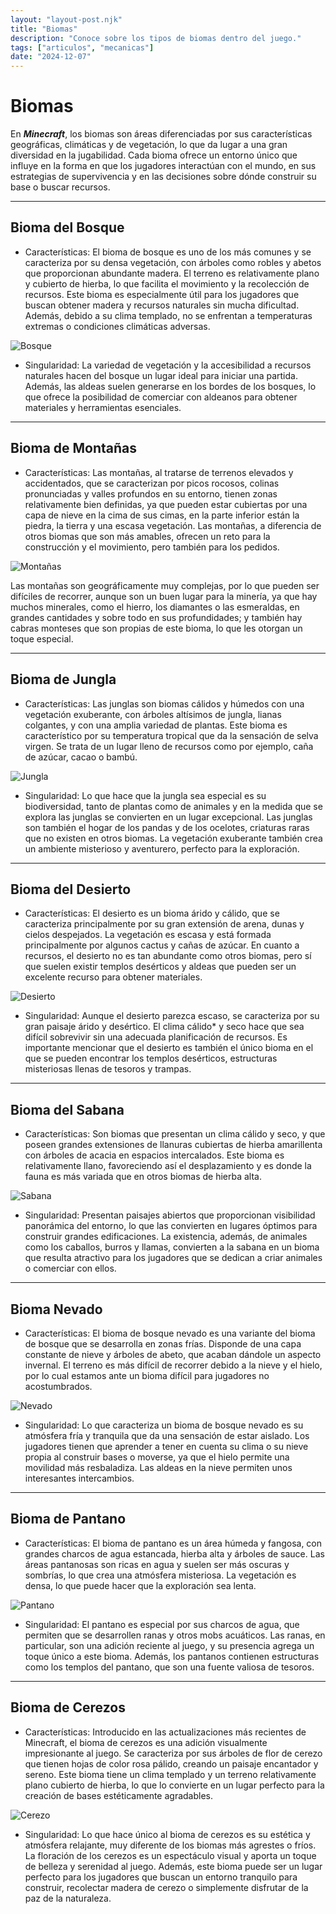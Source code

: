 ```yaml
---
layout: "layout-post.njk"
title: "Biomas"
description: "Conoce sobre los tipos de biomas dentro del juego."
tags: ["articulos", "mecanicas"]
date: "2024-12-07"
---
```


# Biomas

En ***Minecraft***, los biomas son áreas diferenciadas por sus características geográficas, climáticas y de vegetación, lo que da lugar a una gran diversidad en la jugabilidad. Cada bioma ofrece un entorno único que influye en la forma en que los jugadores interactúan con el mundo, en sus estrategias de supervivencia y en las decisiones sobre dónde construir su base o buscar recursos. 

<hr>

## Bioma del Bosque

- Características: El bioma de bosque es uno de los más comunes y se caracteriza por su densa vegetación, con árboles como robles y abetos que proporcionan abundante madera. El terreno es relativamente plano y cubierto de hierba, lo que facilita el movimiento y la recolección de recursos. Este bioma es especialmente útil para los jugadores que buscan obtener madera y recursos naturales sin mucha dificultad. Además, debido a su clima templado, no se enfrentan a temperaturas extremas o condiciones climáticas adversas.

<img src="https://blogger.googleusercontent.com/img/b/R29vZ2xl/AVvXsEj3vI2R0T2aAmiScNfJT-b3GLuSb_Bb8CBbpYoI_qcbgXStA11v0abAZ2-I3SMFoRjXDBp5QsBRxyI-ZkBuQCQDxMZFUcJzqI8XpDqlLWN52bOiStUuuq-sFyKXrdIzQHmB649tiUY-nOo/s1600/2013-08-21_18.31.22.png" alt="Bosque">

- Singularidad: La variedad de vegetación y la accesibilidad a recursos naturales hacen del bosque un lugar ideal para iniciar una partida. Además, las aldeas suelen generarse en los bordes de los bosques, lo que ofrece la posibilidad de comerciar con aldeanos para obtener materiales y herramientas esenciales.

<hr>

## Bioma de Montañas

- Características: Las montañas, al tratarse de terrenos elevados y accidentados, que se caracterizan por picos rocosos, colinas pronunciadas y valles profundos en su entorno, tienen zonas relativamente bien definidas, ya que pueden estar cubiertas por una capa de nieve en la cima de sus cimas, en la parte inferior están la piedra, la tierra y una escasa vegetación. Las montañas, a diferencia de otros biomas que son más amables, ofrecen un reto para la construcción y el movimiento, pero también para los pedidos.

<img src="https://cdn.hobbyconsolas.com/sites/navi.axelspringer.es/public/media/image/2021/11/minecraft-2547491.jpg?tf=3840x" alt="Montañas">

Las montañas son geográficamente muy complejas, por lo que pueden ser difíciles de recorrer, aunque son un buen lugar para la minería, ya que hay muchos minerales, como el hierro, los diamantes o las esmeraldas, en grandes cantidades y sobre todo en sus profundidades; y también hay cabras monteses que son propias de este bioma, lo que les otorgan un toque especial. 

<hr>

## Bioma de Jungla

- Características: Las junglas son biomas cálidos y húmedos con una vegetación exuberante, con árboles altísimos de jungla, lianas colgantes, y con una amplia variedad de plantas. Este bioma es característico por su temperatura tropical que da la sensación de selva virgen. Se trata de un lugar lleno de recursos como por ejemplo, caña de azúcar, cacao o bambú.

<img src="https://staticg.sportskeeda.com/editor/2022/04/4f7a1-16512473215730-1920.jpg" alt="Jungla">

- Singularidad: Lo que hace que la jungla sea especial es su biodiversidad, tanto de plantas como de animales y en la medida que se explora las junglas se convierten en un lugar excepcional. Las junglas son también el hogar de los pandas y de los ocelotes, criaturas raras que no existen en otros biomas. La vegetación exuberante también crea un ambiente misterioso y aventurero, perfecto para la exploración. 

<hr>

## Bioma del Desierto

- Características: El desierto es un bioma árido y cálido, que se caracteriza principalmente por su gran extensión de arena, dunas y cielos despejados. La vegetación es escasa y está formada principalmente por algunos cactus y cañas de azúcar. En cuanto a recursos, el desierto no es tan abundante como otros biomas, pero sí que suelen existir templos desérticos y aldeas que pueden ser un excelente recurso para obtener materiales.

<img src="https://www.hobbyconsolas.com/sites/navi.axelspringer.es/public/media/image/2023/07/minecraft-3097054.jpg" alt="Desierto">

- Singularidad: Aunque el desierto parezca escaso, se caracteriza por su gran paisaje árido y desértico. El clima cálido* y seco hace que sea difícil sobrevivir sin una adecuada planificación de recursos. Es importante mencionar que el desierto es también el único bioma en el que se pueden encontrar los templos desérticos, estructuras misteriosas llenas de tesoros y trampas. 

<hr>

## Bioma del Sabana

- Características: Son biomas que presentan un clima cálido y seco, y que poseen grandes extensiones de llanuras cubiertas de hierba amarillenta con árboles de acacia en espacios intercalados. Este bioma es relativamente llano, favoreciendo así el desplazamiento y es donde la fauna es más variada que en otros biomas de hierba alta.

<img src="https://preview.redd.it/1icqtzdge9nc1.jpeg?width=1080&crop=smart&auto=webp&s=2d5888598948befee6f64e605c39a4adee64b7e0" alt="Sabana">
 
- Singularidad: Presentan paisajes abiertos que proporcionan visibilidad panorámica del entorno, lo que las convierten en lugares óptimos para construir grandes edificaciones. La existencia, además, de animales como los caballos, burros y llamas, convierten a la sabana en un bioma que resulta atractivo para los jugadores que se dedican a criar animales o comerciar con ellos. 

<hr>

## Bioma Nevado

- Características: El bioma de bosque nevado es una variante del bioma de bosque que se desarrolla en zonas frías. Disponde de una capa constante de nieve y árboles de abeto, que acaban dándole un aspecto invernal. El terreno es más difícil de recorrer debido a la nieve y el hielo, por lo cual estamos ante un bioma difícil para jugadores no acostumbrados.

<img src="https://preview.redd.it/himhk3a00ww61.jpg?width=1080&crop=smart&auto=webp&s=37b33e25f0abd52bfbbdd80e17fa57336d1fa63d" alt="Nevado">

- Singularidad: Lo que caracteriza un bioma de bosque nevado es su atmósfera fría y tranquila que da una sensación de estar aislado. Los jugadores tienen que aprender a tener en cuenta su clima o su nieve propia al construir bases o moverse, ya que el hielo permite una movilidad más resbaladiza. Las aldeas en la nieve permiten unos interesantes intercambios. 

<hr>

## Bioma de Pantano

- Características: El bioma de pantano es un área húmeda y fangosa, con grandes charcos de agua estancada, hierba alta y árboles de sauce. Las áreas pantanosas son ricas en agua y suelen ser más oscuras y sombrías, lo que crea una atmósfera misteriosa. La vegetación es densa, lo que puede hacer que la exploración sea lenta.

<img src="https://static.planetminecraft.com/files/resource_media/screenshot/1809/2018-03-03-22-59-54-small-1520201521_lrg.jpg" alt="Pantano">

- Singularidad: El pantano es especial por sus charcos de agua, que permiten que se desarrollen ranas y otros mobs acuáticos. Las ranas, en particular, son una adición reciente al juego, y su presencia agrega un toque único a este bioma. Además, los pantanos contienen estructuras como los templos del pantano, que son una fuente valiosa de tesoros.

<hr>

## Bioma de Cerezos

- Características: Introducido en las actualizaciones más recientes de Minecraft, el bioma de cerezos es una adición visualmente impresionante al juego. Se caracteriza por sus árboles de flor de cerezo que tienen hojas de color rosa pálido, creando un paisaje encantador y sereno. Este bioma tiene un clima templado y un terreno relativamente plano cubierto de hierba, lo que lo convierte en un lugar perfecto para la creación de bases estéticamente agradables.

<img src="https://preview.redd.it/lth10t2dbrua1.jpg?auto=webp&s=12ccbfe594aa00d4c92ac30231f9c84710b5630b" alt="Cerezo">

- Singularidad: Lo que hace único al bioma de cerezos es su estética y atmósfera relajante, muy diferente de los biomas más agrestes o fríos. La floración de los cerezos es un espectáculo visual y aporta un toque de belleza y serenidad al juego. Además, este bioma puede ser un lugar perfecto para los jugadores que buscan un entorno tranquilo para construir, recolectar madera de cerezo o simplemente disfrutar de la paz de la naturaleza.